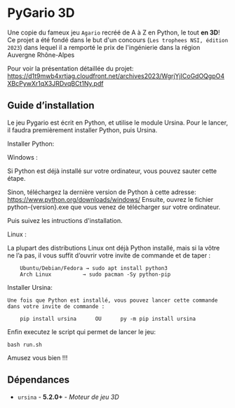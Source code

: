 # PyGario 3D

Une copie du fameux jeu `Agario` recréé de A à Z en Python, le tout **en 3D**!
Ce projet a été fondé dans le but d'un concours (`Les trophees NSI, édition 2023`) dans lequel il a remporté le prix de l'ingénierie dans la région Auvergne Rhône-Alpes

Pour voir la présentation détaillée du projet: https://d1t9mwb4xrtjag.cloudfront.net/archives2023/WgrjYjICoGdOQgpO4XBcPywXr1qX3JRDvqBCt1Ny.pdf

## Guide d’installation

Le jeu Pygario est écrit en Python, et utilise le module Ursina. Pour le lancer, il 	faudra premièrement installer Python, puis Ursina.

Installer Python:

Windows :

Si Python est déjà installé sur votre ordinateur, vous pouvez sauter cette étape.

Sinon, téléchargez la dernière version de Python à cette adresse: https://www.python.org/downloads/windows/
Ensuite, ouvrez le fichier python-{version}.exe que vous venez de télécharger sur votre ordinateur.

Puis suivez les intructions d'installation.



Linux :
	
La plupart des distributions Linux ont déjà Python installé, mais si la vôtre 	ne l’a pas, il vous suffit d’ouvrir votre invite de commande et de taper :
		
		Ubuntu/Debian/Fedora → sudo apt install python3
		Arch Linux 		    → sudo pacman -Sy python-pip




Installer Ursina:

	Une fois que Python est installé, vous pouvez lancer cette commande dans votre invite de commande :

		pip install ursina   	OU  	py -m pip install ursina


Enfin executez le script qui permet de lancer le jeu:

 	bash run.sh

Amusez vous bien !!!
	

## Dépendances

- `ursina` - **5.2.0+** - *Moteur de jeu 3D*
